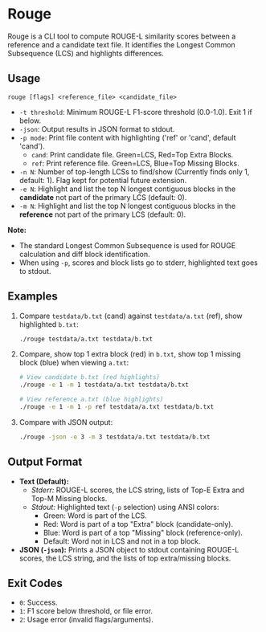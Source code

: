 # Rouge

Rouge is a CLI tool to compute ROUGE-L similarity scores between a reference and a candidate text file. It identifies the Longest Common Subsequence (LCS) and highlights differences.

## Usage

```
rouge [flags] <reference_file> <candidate_file>
```

-   `-t threshold`: Minimum ROUGE-L F1-score threshold (0.0-1.0). Exit 1 if below.
-   `-json`: Output results in JSON format to stdout.
-   `-p mode`: Print file content with highlighting ('ref' or 'cand', default 'cand').
    -   `cand`: Print candidate file. Green=LCS, Red=Top Extra Blocks.
    -   `ref`: Print reference file. Green=LCS, Blue=Top Missing Blocks.
-   `-n N`: Number of top-length LCSs to find/show (Currently finds only 1, default: 1). Flag kept for potential future extension.
-   `-e N`: Highlight and list the top N longest contiguous blocks in the **candidate** not part of the primary LCS (default: 0).
-   `-m N`: Highlight and list the top N longest contiguous blocks in the **reference** not part of the primary LCS (default: 0).

**Note:**
*   The standard Longest Common Subsequence is used for ROUGE calculation and diff block identification.
*   When using `-p`, scores and block lists go to stderr, highlighted text goes to stdout.

## Examples

1.  Compare `testdata/b.txt` (cand) against `testdata/a.txt` (ref), show highlighted `b.txt`:
    ```bash
    ./rouge testdata/a.txt testdata/b.txt
    ```

2.  Compare, show top 1 extra block (red) in `b.txt`, show top 1 missing block (blue) when viewing `a.txt`:
    ```bash
    # View candidate b.txt (red highlights)
    ./rouge -e 1 -m 1 testdata/a.txt testdata/b.txt

    # View reference a.txt (blue highlights)
    ./rouge -e 1 -m 1 -p ref testdata/a.txt testdata/b.txt
    ```

3.  Compare with JSON output:
    ```bash
    ./rouge -json -e 3 -m 3 testdata/a.txt testdata/b.txt
    ```

## Output Format

-   **Text (Default):**
    -   *Stderr:* ROUGE-L scores, the LCS string, lists of Top-E Extra and Top-M Missing blocks.
    -   *Stdout:* Highlighted text (`-p` selection) using ANSI colors:
        -   Green: Word is part of the LCS.
        -   Red: Word is part of a top "Extra" block (candidate-only).
        -   Blue: Word is part of a top "Missing" block (reference-only).
        -   Default: Word not in LCS and not in a top block.
-   **JSON (`-json`):** Prints a JSON object to stdout containing ROUGE-L scores, the LCS string, and the lists of top extra/missing blocks.

## Exit Codes

-   `0`: Success.
-   `1`: F1 score below threshold, or file error.
-   `2`: Usage error (invalid flags/arguments).

